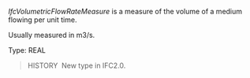 ﻿_IfcVolumetricFlowRateMeasure_ is a measure of the volume of a medium flowing per unit time.

Usually measured in m3/s.

Type: REAL

> HISTORY&nbsp; New type in IFC2.0.